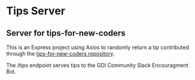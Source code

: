 # Tips Server

## Server for tips-for-new-coders

This is an Express project using Axios to randomly return a tip contributed through the [tips-for-new-coders repository](https://github.com/girldevelopit/tips-for-new-coders).

The /tips endpoint serves tips to the GDI Community Slack Encouragment Bot.